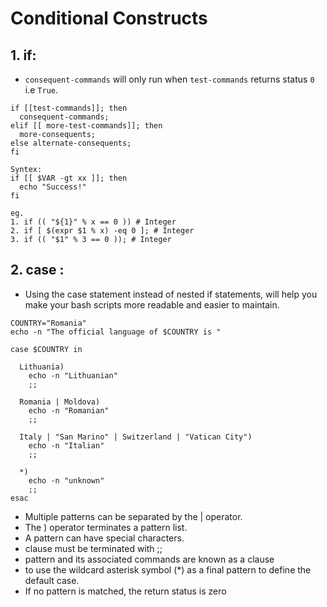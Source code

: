 # Conditional Constructs

## 1. if: 
- `consequent-commands` will only run when `test-commands` returns status `0` i.e `True`.

```
if [[test-commands]]; then
  consequent-commands;
elif [[ more-test-commands]]; then
  more-consequents;
else alternate-consequents;
fi
```

```
Syntex:
if [[ $VAR -gt xx ]]; then
  echo "Success!"
fi
```

```
eg. 
1. if (( "${1}" % x == 0 )) # Integer
2. if [ $(expr $1 % x) -eq 0 ]; # Integer
3. if (( "$1" % 3 == 0 )); # Integer

```

## 2. case : 
- Using the case statement instead of nested if statements, will help you make your bash scripts more readable and easier to maintain.

```
COUNTRY="Romania"
echo -n "The official language of $COUNTRY is "

case $COUNTRY in

  Lithuania)
    echo -n "Lithuanian"
    ;;

  Romania | Moldova)
    echo -n "Romanian"
    ;;

  Italy | "San Marino" | Switzerland | "Vatican City")
    echo -n "Italian"
    ;;

  *)
    echo -n "unknown"
    ;;
esac
```

- Multiple patterns can be separated by the | operator. 
- The ) operator terminates a pattern list.
- A pattern can have special characters.
- clause must be terminated with ;;
- pattern and its associated commands are known as a clause
- to use the wildcard asterisk symbol (*) as a final pattern to define the default case.
- If no pattern is matched, the return status is zero


